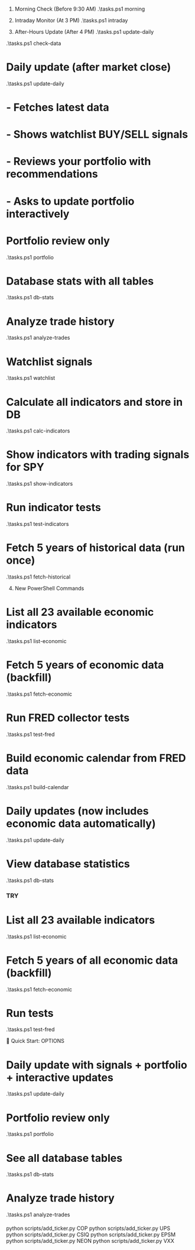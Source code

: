 ###
###
###
1. Morning Check (Before 9:30 AM)
.\tasks.ps1 morning

2. Intraday Monitor (At 3 PM)
.\tasks.ps1 intraday

3. After-Hours Update (After 4 PM)
.\tasks.ps1 update-daily

.\tasks.ps1 check-data
 
# Daily update (after market close)
.\tasks.ps1 update-daily
# - Fetches latest data
# - Shows watchlist BUY/SELL signals
# - Reviews your portfolio with recommendations
# - Asks to update portfolio interactively

# Portfolio review only
.\tasks.ps1 portfolio

# Database stats with all tables
.\tasks.ps1 db-stats

# Analyze trade history
.\tasks.ps1 analyze-trades

# Watchlist signals
.\tasks.ps1 watchlist
###
###
###







# Calculate all indicators and store in DB
.\tasks.ps1 calc-indicators

# Show indicators with trading signals for SPY
.\tasks.ps1 show-indicators

# Run indicator tests
.\tasks.ps1 test-indicators

###

# Fetch 5 years of historical data (run once)
.\tasks.ps1 fetch-historical

4. New PowerShell Commands
# List all 23 available economic indicators
.\tasks.ps1 list-economic

# Fetch 5 years of economic data (backfill)
.\tasks.ps1 fetch-economic

# Run FRED collector tests
.\tasks.ps1 test-fred

# Build economic calendar from FRED data
.\tasks.ps1 build-calendar

# Daily updates (now includes economic data automatically)
.\tasks.ps1 update-daily

# View database statistics
.\tasks.ps1 db-stats


### TRY
# List all 23 available indicators
.\tasks.ps1 list-economic

# Fetch 5 years of all economic data (backfill)
.\tasks.ps1 fetch-economic

# Run tests
.\tasks.ps1 test-fred



🚀 Quick Start: OPTIONS
# Daily update with signals + portfolio + interactive updates
.\tasks.ps1 update-daily

# Portfolio review only
.\tasks.ps1 portfolio

# See all database tables
.\tasks.ps1 db-stats

# Analyze trade history
.\tasks.ps1 analyze-trades

####

python scripts/add_ticker.py COP
python scripts/add_ticker.py UPS  
python scripts/add_ticker.py CSIQ
python scripts/add_ticker.py EPSM
python scripts/add_ticker.py NEON
python scripts/add_ticker.py VXX 

####